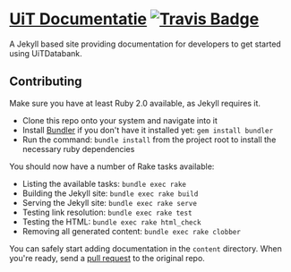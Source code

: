 # [UiT Documentatie](http://documentatie.uitdatabank.be) [![Travis Badge](https://travis-ci.org/cultuurnet/uit-documentatie.svg)](https://travis-ci.org/cultuurnet/uit-documentatie)

A Jekyll based site providing documentation for developers to get started using UiTDatabank.

## Contributing

Make sure you have at least Ruby 2.0 available, as Jekyll requires it.

* Clone this repo onto your system and navigate into it
* Install [Bundler](http://bundler.io/) if you don't have it installed yet: `gem install bundler`
* Run the command: `bundle install` from the project root to install the necessary ruby dependencies

You should now have a number of Rake tasks available:

* Listing the available tasks: `bundle exec rake`
* Building the Jekyll site: `bundle exec rake build`
* Serving the Jekyll site: `bundle exec rake serve`
* Testing link resolution: `bundle exec rake test`
* Testing the HTML: `bundle exec rake html_check`
* Removing all generated content: `bundle exec rake clobber`

You can safely start adding documentation in the `content` directory.
When you're ready, send a [pull request](https://help.github.com/articles/using-pull-requests/) to the original repo.
